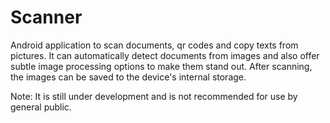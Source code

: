 # Scanner
Android application to scan documents, qr codes and copy texts from pictures. It can automatically detect documents from images and 
also offer subtle image processing options to make them stand out. After scanning, the images can be saved to the device's internal storage.

Note: It is still under development and is not recommended for use by general public.
